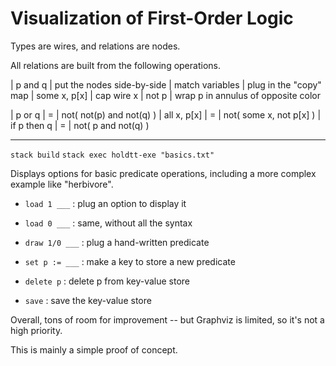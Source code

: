 # Visualization of First-Order Logic

Types are wires, and relations are nodes.

All relations are built from the following operations.


| p and q | put the nodes side-by-side
| match variables | plug in the "copy" map
| some x, p[x] | cap wire x
| not p | wrap p in annulus of opposite color

| p or q | = | not( not(p) and not(q) )
| all x, p[x] | = | not( some x, not p[x] )
| if p then q | = | not( p and not(q) )

---------------------------------

`stack build`
`stack exec holdtt-exe "basics.txt"`

Displays options for basic predicate operations,
including a more complex example like "herbivore".

- `load 1 ___` : plug an option to display it
- `load 0 ___` : same, without all the syntax

- `draw 1/0 ___` : plug a hand-written predicate
- `set p := ___` : make a key to store a new predicate
- `delete p`     : delete p from key-value store
- `save`         : save the key-value store

Overall, tons of room for improvement --
but Graphviz is limited, so it's not a high priority.

This is mainly a simple proof of concept.
